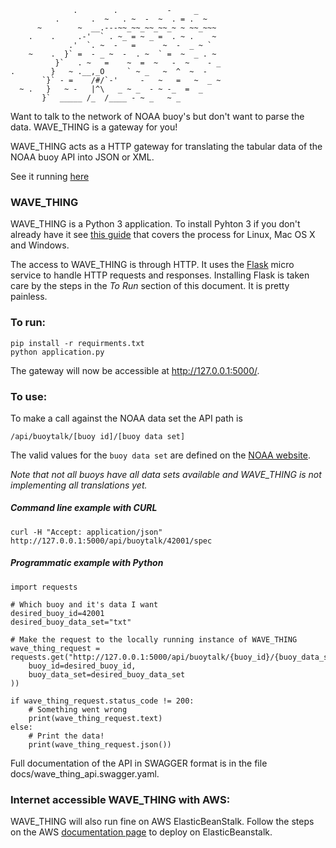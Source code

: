                   .        .           -     _
              .       .  ~   . ~  -  ~  . = .  ~
          ~        ~  __.---~~_~~_~~_~~_~ ~ ~~_~~~
        .    .     .-'  ` . ~_ = ~ _ =  . ~ .    ~
                 .'  `. ~  -   =      ~  -  _ ~ `
        ~    .  }` =  - _ ~  -  . ~  ` =  ~  _ . ~
              }`   . ~   =    ~  =  ~   -  ~    - _
    .        }   ~ .__,_O     ` ~ _   ~  ^  ~  -   
           `}` - =    /#/`-'     -   ~   =   ~  _ ~
      ~ .   }   ~ -   |^\   _ ~ _  - ~ -_  =  _  
           }`  _____ /_  /____ - ~ _   ~ _ 


Want to talk to the network of NOAA buoy's but don't want to parse the data. WAVE_THING is a gateway for you!

WAVE_THING acts as a HTTP gateway for translating the tabular data of the NOAA buoy API into JSON or XML. 

See it running [here](https://wave-thing.herokuapp.com/)

### WAVE_THING
WAVE_THING is a Python 3 application. To install Pyhton 3 if you don't already have it see [this guide](http://docs.python-guide.org/en/latest/starting/installation/) that covers the process for Linux, Mac OS X and Windows.

The access to WAVE_THING is through HTTP. It uses the [Flask](http://flask.pocoo.org/docs/0.12/) micro service to handle HTTP requests and responses. Installing Flask is taken care by the steps in the _To Run_ section of this document. It is pretty painless.

### To run:
```
pip install -r requirments.txt
python application.py
```

The gateway will now be accessible at http://127.0.0.1:5000/.

### To use:


To make a call against the NOAA data set the API path is 

```
/api/buoytalk/[buoy id]/[buoy data set]
```

The valid values for the `buoy data set` are defined on the [NOAA website](http://www.ndbc.noaa.gov/rt_data_access.shtml). 

_Note that not all buoys have all data sets available and WAVE_THING is not implementing all translations yet._

##### Command line example with CURL
```angular2html
curl -H "Accept: application/json"  http://127.0.0.1:5000/api/buoytalk/42001/spec
```

##### Programmatic example with Python 
```
import requests

# Which buoy and it's data I want
desired_buoy_id=42001
desired_buoy_data_set="txt"

# Make the request to the locally running instance of WAVE_THING
wave_thing_request = requests.get("http://127.0.0.1:5000/api/buoytalk/{buoy_id}/{buoy_data_set}".format(
    buoy_id=desired_buoy_id,
    buoy_data_set=desired_buoy_data_set
))

if wave_thing_request.status_code != 200:
    # Something went wrong
    print(wave_thing_request.text)
else:
    # Print the data!
    print(wave_thing_request.json())
```

Full documentation of the API in SWAGGER format is in the file docs/wave_thing_api.swagger.yaml. 

### Internet accessible WAVE_THING with AWS:

WAVE_THING will also run fine on AWS ElasticBeanStalk. Follow the steps on the AWS [documentation page](https://docs.aws.amazon.com/elasticbeanstalk/latest/dg/create-deploy-python-flask.html) to deploy on ElasticBeanstalk.